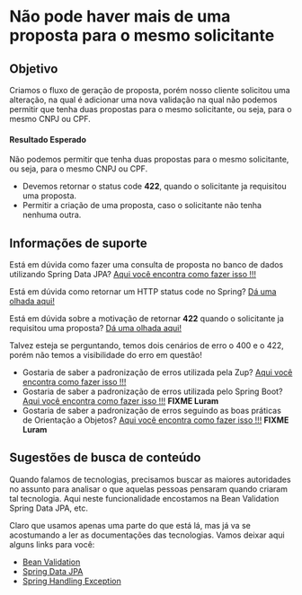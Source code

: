 # Não pode haver mais de uma proposta para o mesmo solicitante

## Objetivo

Criamos o fluxo de geração de proposta, porém nosso cliente solicitou uma alteração, na qual é adicionar uma nova 
validação na qual não podemos permitir que tenha duas propostas para o mesmo solicitante, ou seja, para o mesmo 
CNPJ ou CPF.

#### Resultado Esperado

Não podemos permitir que tenha duas propostas para o mesmo solicitante, ou seja, para o mesmo 
CNPJ ou CPF.

- Devemos retornar o status code **422**, quando o solicitante ja requisitou uma proposta.
- Permitir a criação de uma proposta, caso o solicitante não tenha nenhuma outra.

## Informações de suporte

Está em dúvida como fazer uma consulta de proposta no banco de dados utilizando Spring Data JPA?  [Aqui você encontra como fazer isso !!!](../informacao_suporte/spring-data-query-methods.md)

Está em dúvida como retornar um HTTP status code no Spring? [Dá uma olhada aqui!](../informacao_suporte/spring-response-entity.md)

Está em dúvida sobre a motivação de retornar **422** quando o solicitante ja requisitou uma proposta? [Dá uma olhada aqui!](../informacao_suporte/rest-422.md)

Talvez esteja se perguntando, temos dois cenários de erro o 400 e o 422, porém não temos a visibilidade do erro em questão! 

* Gostaria de saber a padronização de erros utilizada pela Zup? [Aqui você encontra como fazer isso !!!](../informacao_suporte/error-zup.md)
* Gostaria de saber a padronização de erros utilizada pelo Spring Boot? [Aqui você encontra como fazer isso !!!](../informacao_suporte/error-zup.md) **FIXME Luram**
* Gostaria de saber a padronização de erros seguindo as boas práticas de Orientação a Objetos? [Aqui você encontra como fazer isso !!!](../informacao_suporte/error-zup.md) **FIXME Luram**

## Sugestões de busca de conteúdo

Quando falamos de tecnologias, precisamos buscar as maiores autoridades no assunto para analisar o que aquelas pessoas 
pensaram quando criaram tal tecnologia. Aqui neste funcionalidade encostamos na Bean Validation Spring Data JPA, etc. 

Claro que usamos apenas uma parte do que está lá, mas já va se acostumando a ler as documentações das tecnologias. 
Vamos deixar aqui alguns links para você:

* [Bean Validation](https://beanvalidation.org/)
* [Spring Data JPA](https://spring.io/projects/spring-data-jpa)
* [Spring Handling Exception](https://spring.io/blog/2013/11/01/exception-handling-in-spring-mvc)
